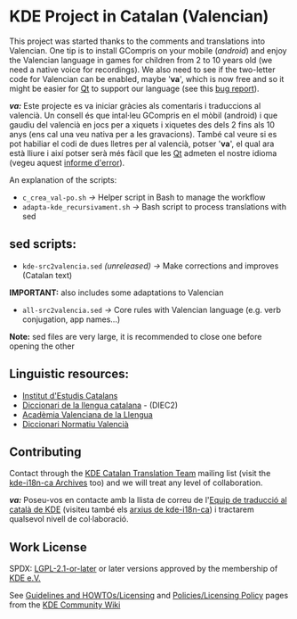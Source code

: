 
# KDE Project in Catalan (Valencian)

This project was started thanks to the comments and translations into Valencian. One tip
is to install GCompris on your mobile (*android*) and enjoy the Valencian language in games
for children from 2 to 10 years old (we need a native voice for recordings). We also need
to see if the two-letter code for Valencian can be enabled, maybe '**va**', which is now
free and so it might be easier for [Qt](https://www.qt.io/) to support our language (see this
[bug report](https://bugreports.qt.io/browse/QTBUG-7100?gerritIssueType=IssueOnly)).

***va:*** Este projecte es va iniciar gràcies als comentaris i traduccions al valencià. Un
consell és que intal·leu GCompris en el mòbil (android) i que gaudiu del valencià en jocs
per a xiquets i xiquetes des dels 2 fins als 10 anys (ens cal una veu nativa per a les
gravacions). També cal veure si es pot habiliar el codi de dues lletres per al valencià,
potser '**va**', el qual ara està lliure i així potser serà més fàcil que les
[Qt](https://www.qt.io/) admeten el nostre idioma (vegeu aquest
[informe d'error](https://bugreports.qt.io/browse/QTBUG-7100?gerritIssueType=IssueOnly)).

An explanation of the scripts:

* `c_crea_val-po.sh`            *->* Helper script in Bash to manage the workflow
* `adapta-kde_recursivament.sh` *->* Bash script to process translations with sed


## sed scripts:

* `kde-src2valencia.sed` *(unreleased) ->* Make corrections and improves (Catalan text)

**IMPORTANT:** also includes some adaptations to Valencian

* `all-src2valencia.sed`                *->* Core rules with Valencian language (e.g. verb conjugation, app names...)

**Note:** sed files are very large, it is recommended to close one before opening the other


## Linguistic resources:

* [Institut d'Estudis Catalans](https://geiec.iec.cat/)
* [Diccionari de la llengua catalana](https://dlc.iec.cat/) - (DIEC2)
* [Acadèmia Valenciana de la Llengua](https://www.avl.gva.es/)
* [Diccionari Normatiu Valencià](https://www.avl.gva.es/lexicval/)


## Contributing

Contact through the [KDE Catalan Translation Team](kde-i18n-ca@kde.org) mailing list
(visit the [kde-i18n-ca Archives](https://mail.kde.org/pipermail/kde-i18n-ca/) too)
and we will treat any level of collaboration.

***va:*** Poseu-vos en contacte amb la llista de correu de
l'[Equip de traducció al català de KDE](kde-i18n-ca@kde.org) (visiteu també els
[arxius de kde-i18n-ca](https://mail.kde.org/pipermail/kde-i18n-ca/)) i tractarem
qualsevol nivell de col·laboració.


## Work License

SPDX: [LGPL-2.1-or-later](https://spdx.org/licenses/LGPL-2.1-or-later.html)
or later versions approved by the membership of [KDE e.V.](https://ev.kde.org/)

See [Guidelines and HOWTOs/Licensing](https://community.kde.org/Guidelines_and_HOWTOs/Licensing)
and [Policies/Licensing Policy](https://community.kde.org/Policies/Licensing_Policy) pages from
the [KDE Community Wiki](https://community.kde.org/)